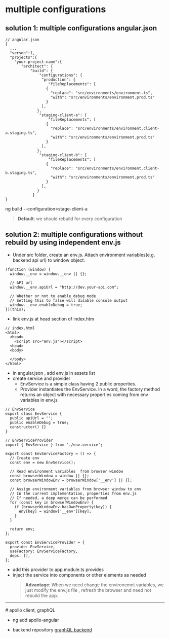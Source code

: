# multiple configurations

## solution 1: multiple configurations angular.json

```
// angular.json
{
  ...
  "verson":1,
  "projects":{
    "your-project-name":{
       "architect": {
           "build": {
               "configurations": {
                "production": {
                   "fileReplacements": [
                  {
                    "replace": "src/environments/environment.ts",
                    "with": "src/environments/environment.prod.ts"
                  }
                ],
              },
               "staging-client-a": {
                   "fileReplacements": [
                  {
                    "replace": "src/environments/environment.client-a.staging.ts",
                    "with": "src/environments/environment.prod.ts"
                  }
                ],
              },
               "staging-client-b": {
                   "fileReplacements": [
                  {
                    "replace": "src/environments/environment.client-b.staging.ts",
                    "with": "src/environments/environment.prod.ts"
                  }
                ],
              }
            }
}
```

ng build --configuration=stage-client-a

> <strong>Default</strong>: we should rebuild for every configuration

## solution 2: multiple configurations without rebuild by using independent env.js

- Under src folder, create an env.js. Attach environment variables(e.g. backend api url) to window object.

```
(function (window) {
  window.__env = window.__env || {};

  // API url
  window.__env.apiUrl = "http://dev.your-api.com";

  // Whether or not to enable debug mode
  // Setting this to false will disable console output
  window.__env.enableDebug = true;
})(this);

```

- link env.js at head section of index.htm

```
// index.html
<html>
  <head>
    <script src="env.js"></script>
  <head>
  <body>

  </body>
</html>
```

- in angular.json , add env.js in assets list
- create service and provider
  - EnvService is a simple class having 2 public properties.
  - Provider instantiates the EnvService. In a word, the factory method returns an object with necessary properties coming from env variables in env.js

```
// EnvService
export class EnvService {
  public apiUrl = '';
  public enableDebug = true;
  constructor() {}
}

```

```
// EnvServiceProvider
import { EnvService } from './env.service';

export const EnvServiceFactory = () => {
  // Create env
  const env = new EnvService();

  // Read environment variables  from browser window
  const browserWindow = window || {};
  const browserWindowEnv = browserWindow['__env'] || {};

  // Assign environment variables from browser window to env
  // In the current implementation, properties from env.js
  // If needed, a deep merge can be performed
  for (const key in browserWindowEnv) {
    if (browserWindowEnv.hasOwnProperty(key)) {
      env[key] = window['__env'][key];
    }
  }

  return env;
};

export const EnvServiceProvider = {
  provide: EnvService,
  useFactory: EnvServiceFactory,
  deps: [],
};

```

- add this provider to app.module.ts provides
- inject the service into components or other elements as needed
  > <strong>Advantage</strong>: When we need change the environemnt variables, we just modify the env.js file , refresh the browser and need not rebuild the app.
<hr/>
# apollo client, graphQL  

* ng add apollo-angular

* backend repository  [graphQL backend](https://github.com/cxxyao2/graphql_mongo1)
